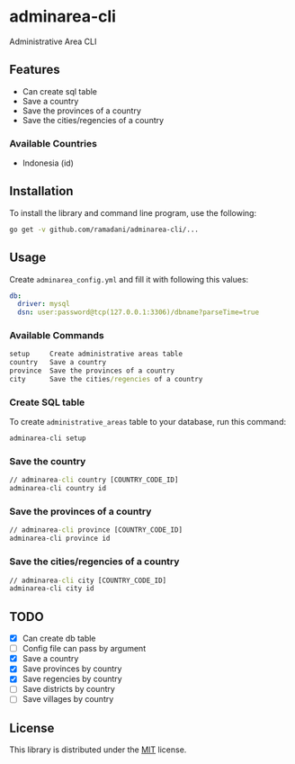 # adminarea-cli

Administrative Area CLI

## Features

* Can create sql table
* Save a country
* Save the provinces of a country
* Save the cities/regencies of a country

### Available Countries

- Indonesia (id)

## Installation

To install the library and command line program, use the following:

```bash
go get -v github.com/ramadani/adminarea-cli/...
```

## Usage

Create `adminarea_config.yml` and fill it with following this values:

```yaml
db:
  driver: mysql
  dsn: user:password@tcp(127.0.0.1:3306)/dbname?parseTime=true
```

### Available Commands

```cmd
setup     Create administrative areas table
country   Save a country
province  Save the provinces of a country
city      Save the cities/regencies of a country
```

### Create SQL table

To create `administrative_areas` table to your database, run this command:

```cmd
adminarea-cli setup
```

### Save the country

```cmd
// adminarea-cli country [COUNTRY_CODE_ID]
adminarea-cli country id
```

### Save the provinces of a country

```cmd
// adminarea-cli province [COUNTRY_CODE_ID]
adminarea-cli province id
```

### Save the cities/regencies of a country

```cmd
// adminarea-cli city [COUNTRY_CODE_ID]
adminarea-cli city id
```

## TODO

- [x] Can create db table
- [ ] Config file can pass by argument
- [x] Save a country
- [x] Save provinces by country
- [x] Save regencies by country
- [ ] Save districts by country
- [ ] Save villages by country

## License

This library is distributed under the [MIT](LICENSE) license.
